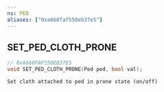 ```yaml
---
ns: PED
aliases: ["0xa660faf550eb37e5"]
---
```

## SET_PED_CLOTH_PRONE

```c
// 0xA660FAF550EB37E5
void SET_PED_CLOTH_PRONE(Ped ped, bool val);
```

```
Set cloth attached to ped in prone state (on/off)
```
